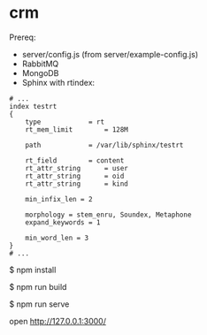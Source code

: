 # crm

Prereq:

- server/config.js (from server/example-config.js)
- RabbitMQ
- MongoDB
- Sphinx with rtindex:
```
# ...
index testrt
{
    type            = rt
    rt_mem_limit        = 128M

    path            = /var/lib/sphinx/testrt

    rt_field        = content
    rt_attr_string      = user
    rt_attr_string      = oid
    rt_attr_string      = kind

    min_infix_len = 2

    morphology = stem_enru, Soundex, Metaphone
    expand_keywords = 1

    min_word_len = 3
}
# ...
```


$ npm install

$ npm run build

$ npm run serve

open http://127.0.0.1:3000/

